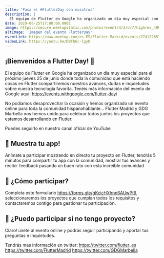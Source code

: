 ```yaml
---
title: 'Pasa el #FlutterDay con nosotros'
description: |
  El equipo de Flutter en Google ha organizado un día muy especial con toda la comunidad, el FlutterDay. Nos unimos a GDG Marbella para compartir con vosotros este día.
date: 2020-06-25T17:00:00.000Z
image: https://secure.meetupstatic.com/photos/event/4/3/d/7/highres_490997367.jpeg
altImage: 'Imagen del evento FlutterDay'
eventLink: https://www.meetup.com/es-ES/Flutter-Madrid/events/274122657/
videoLink: https://youtu.be/DBTb6c-1gyU
---
```


## ¡Bienvenidos a Flutter Day! 🥳

El equipo de Flutter en Google ha organizado un día muy especial para el próximo jueves 25 de junio donde toda la comunidad que está haciendo cosas en Flutter compartiremos nuestros avances, dudas e inquietudes sobre nuestra tecnología favorita. Tenéis más información del evento de Google aquí: https://events.withgoogle.com/flutter-day/

No podíamos desaprovechar la ocasión y hemos organizado un evento online para toda la comunidad hispanohablante... Flutter Madrid y GDG Marbella nos hemos unido para celebrar todos juntos los proyectos que estamos desarrollando en Flutter.

Puedes seguirlo en nuestro canal oficial de YouTube

## 📱 Muestra tu app!
Anímate a participar mostrando en directo tu proyecto en Flutter, tendrás 5 minutos para compartir tu app con la comunidad, mostrar tus avances y recibir feedback pasando un buen rato con esta increible comunidad

## 📩 ¿Cómo participar?
Completa este formulario
https://forms.gle/gKcicHXhnn6AUwPt9, seleccionaremos los proyectos que cumplan todos los requisitos y contactaremos contigo para gestionar tu participación.

## 🤔 ¿Puedo participar si no tengo proyecto?
Claro! únete al evento online y podrás seguir participando y aportar tus preguntas e inquietudes.

Tendrás mas información en twitter:
https://twitter.com/flutter_es
https://twitter.com/FlutterMadrid
https://twitter.com/GDGMarbella
